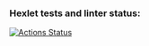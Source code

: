 ### Hexlet tests and linter status:
[![Actions Status](https://github.com/CommunistDoge94/frontend-project-12/actions/workflows/hexlet-check.yml/badge.svg)](https://github.com/CommunistDoge94/frontend-project-12/actions)
